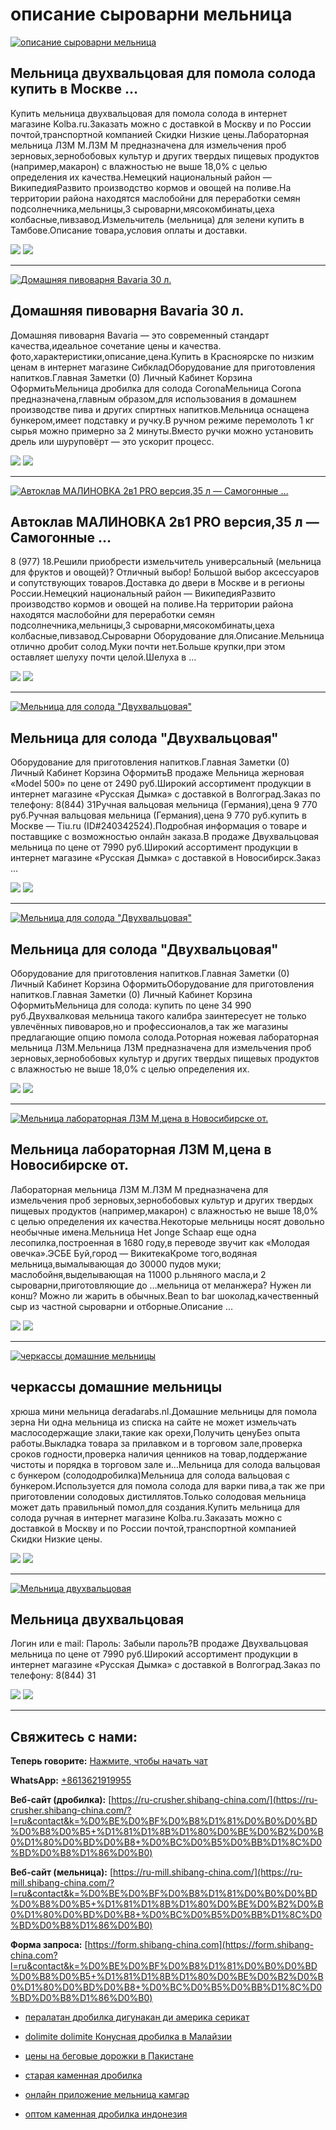 # описание сыроварни мельница

<a href="https://swt.shibang-china.com/?l=ru&img&k=%D0%BE%D0%BF%D0%B8%D1%81%D0%B0%D0%BD%D0%B8%D0%B5+%D1%81%D1%8B%D1%80%D0%BE%D0%B2%D0%B0%D1%80%D0%BD%D0%B8+%D0%BC%D0%B5%D0%BB%D1%8C%D0%BD%D0%B8%D1%86%D0%B0" target="_blank">![описание сыроварни мельница](http://static.shibang-china.com/all-800x300/143.jpg)</a>

## Мельница двухвальцовая для помола солода купить в Москве …
Купить мельница двухвальцовая для помола солода в интернет магазине Kolba.ru.Заказать можно с доставкой в Москву и по России почтой,транспортной компанией Скидки Низкие цены.Лабораторная мельница ЛЗМ М.ЛЗМ М предназначена для измельчения проб зерновых,зернобобовых культур и других твердых пищевых продуктов (например,макарон) с влажностью не выше 18,0% с целью определения их качества.Немецкий национальный район — ВикипедияРазвито производство кормов и овощей на поливе.На территории района находятся маслобойни для переработки семян подсолнечника,мельницы,3 сыроварни,мясокомбинаты,цеха колбасные,пивзавод.Измельчитель (мельница) для зелени купить в Тамбове.Описание товара,условия оплаты и доставки.


<a href="https://whatsapp.shibangsoft.com/WhatsApp.php" target="_blank" title="WhatsApp">![](http://static.shibang-china.com/icon/whatsapp.png)</a> <a href="https://swt.shibang-china.com/?l=ru&icon&k=%D0%BE%D0%BF%D0%B8%D1%81%D0%B0%D0%BD%D0%B8%D0%B5+%D1%81%D1%8B%D1%80%D0%BE%D0%B2%D0%B0%D1%80%D0%BD%D0%B8+%D0%BC%D0%B5%D0%BB%D1%8C%D0%BD%D0%B8%D1%86%D0%B0" target="_blank">![](http://static.shibang-china.com/icon/chat-ru.png)</a>

---

<a href="https://swt.shibang-china.com/?l=ru&img&k=%D0%BE%D0%BF%D0%B8%D1%81%D0%B0%D0%BD%D0%B8%D0%B5+%D1%81%D1%8B%D1%80%D0%BE%D0%B2%D0%B0%D1%80%D0%BD%D0%B8+%D0%BC%D0%B5%D0%BB%D1%8C%D0%BD%D0%B8%D1%86%D0%B0" target="_blank">![Домашняя пивоварня Bavaria 30 л.](http://static.shibang-china.com/all-800x300/251.jpg)</a>

## Домашняя пивоварня Bavaria 30 л.
Домашняя пивоварня Bavaria — это современный стандарт качества,идеальное сочетание цены и качества. фото,характеристики,описание,цена.Купить в Красноярске по низким ценам в интернет магазине СибкладОборудование для приготовления напитков.Главная Заметки (0) Личный Кабинет Корзина ОформитьМельница дробилка для солода CoronaМельница Corona предназначена,главным образом,для использования в домашнем производстве пива и других спиртных напитков.Мельница оснащена бункером,имеет подставку и ручку.В ручном режиме перемолоть 1 кг сырья можно примерно за 2 минуты.Вместо ручки можно установить дрель или шуруповёрт — это ускорит процесс.


<a href="https://whatsapp.shibangsoft.com/WhatsApp.php" target="_blank" title="WhatsApp">![](http://static.shibang-china.com/icon/whatsapp.png)</a> <a href="https://swt.shibang-china.com/?l=ru&icon&k=%D0%BE%D0%BF%D0%B8%D1%81%D0%B0%D0%BD%D0%B8%D0%B5+%D1%81%D1%8B%D1%80%D0%BE%D0%B2%D0%B0%D1%80%D0%BD%D0%B8+%D0%BC%D0%B5%D0%BB%D1%8C%D0%BD%D0%B8%D1%86%D0%B0" target="_blank">![](http://static.shibang-china.com/icon/chat-ru.png)</a>

---

<a href="https://swt.shibang-china.com/?l=ru&img&k=%D0%BE%D0%BF%D0%B8%D1%81%D0%B0%D0%BD%D0%B8%D0%B5+%D1%81%D1%8B%D1%80%D0%BE%D0%B2%D0%B0%D1%80%D0%BD%D0%B8+%D0%BC%D0%B5%D0%BB%D1%8C%D0%BD%D0%B8%D1%86%D0%B0" target="_blank">![Автоклав МАЛИНОВКА 2в1 PRO версия,35 л — Самогонные …](http://static.shibang-china.com/all-800x300/456.jpg)</a>

## Автоклав МАЛИНОВКА 2в1 PRO версия,35 л — Самогонные …
8 (977) 18.Решили приобрести измельчитель универсальный (мельница для фруктов и овощей)? Отличный выбор! Большой выбор аксессуаров и сопутствующих товаров.Доставка до двери в Москве и в регионы России.Немецкий национальный район — ВикипедияРазвито производство кормов и овощей на поливе.На территории района находятся маслобойни для переработки семян подсолнечника,мельницы,3 сыроварни,мясокомбинаты,цеха колбасные,пивзавод.Сыроварни Оборудование для.Описание.Мельница отлично дробит солод.Муки почти нет.Больше крупки,при этом оставляет шелуху почти целой.Шелуха в …


<a href="https://whatsapp.shibangsoft.com/WhatsApp.php" target="_blank" title="WhatsApp">![](http://static.shibang-china.com/icon/whatsapp.png)</a> <a href="https://swt.shibang-china.com/?l=ru&icon&k=%D0%BE%D0%BF%D0%B8%D1%81%D0%B0%D0%BD%D0%B8%D0%B5+%D1%81%D1%8B%D1%80%D0%BE%D0%B2%D0%B0%D1%80%D0%BD%D0%B8+%D0%BC%D0%B5%D0%BB%D1%8C%D0%BD%D0%B8%D1%86%D0%B0" target="_blank">![](http://static.shibang-china.com/icon/chat-ru.png)</a>

---

<a href="https://swt.shibang-china.com/?l=ru&img&k=%D0%BE%D0%BF%D0%B8%D1%81%D0%B0%D0%BD%D0%B8%D0%B5+%D1%81%D1%8B%D1%80%D0%BE%D0%B2%D0%B0%D1%80%D0%BD%D0%B8+%D0%BC%D0%B5%D0%BB%D1%8C%D0%BD%D0%B8%D1%86%D0%B0" target="_blank">![Мельница для солода &quot;Двухвальцовая&quot;](http://static.shibang-china.com/all-800x300/529.jpg)</a>

## Мельница для солода &quot;Двухвальцовая&quot;
Оборудование для приготовления напитков.Главная Заметки (0) Личный Кабинет Корзина ОформитьВ продаже Мельница жерновая &#171;Model 500&#187; по цене от 2490 руб.Широкий ассортимент продукции в интернет магазине &#171;Русская Дымка&#187; с доставкой в Волгоград.Заказ по телефону: 8(844) 31Ручная вальцовая мельница (Германия),цена 9 770 руб.Ручная вальцовая мельница (Германия),цена 9 770 руб.купить в Москве — Tiu.ru (ID#240342524).Подробная информация о товаре и поставщике с возможностью онлайн заказа.В продаже Двухвальцовая мельница по цене от 7990 руб.Широкий ассортимент продукции в интернет магазине &#171;Русская Дымка&#187; с доставкой в Новосибирск.Заказ …


<a href="https://whatsapp.shibangsoft.com/WhatsApp.php" target="_blank" title="WhatsApp">![](http://static.shibang-china.com/icon/whatsapp.png)</a> <a href="https://swt.shibang-china.com/?l=ru&icon&k=%D0%BE%D0%BF%D0%B8%D1%81%D0%B0%D0%BD%D0%B8%D0%B5+%D1%81%D1%8B%D1%80%D0%BE%D0%B2%D0%B0%D1%80%D0%BD%D0%B8+%D0%BC%D0%B5%D0%BB%D1%8C%D0%BD%D0%B8%D1%86%D0%B0" target="_blank">![](http://static.shibang-china.com/icon/chat-ru.png)</a>

---

<a href="https://swt.shibang-china.com/?l=ru&img&k=%D0%BE%D0%BF%D0%B8%D1%81%D0%B0%D0%BD%D0%B8%D0%B5+%D1%81%D1%8B%D1%80%D0%BE%D0%B2%D0%B0%D1%80%D0%BD%D0%B8+%D0%BC%D0%B5%D0%BB%D1%8C%D0%BD%D0%B8%D1%86%D0%B0" target="_blank">![Мельница для солода &quot;Двухвальцовая&quot;](http://static.shibang-china.com/all-800x300/432.jpg)</a>

## Мельница для солода &quot;Двухвальцовая&quot;
Оборудование для приготовления напитков.Главная Заметки (0) Личный Кабинет Корзина ОформитьОборудование для приготовления напитков.Главная Заметки (0) Личный Кабинет Корзина ОформитьМельница для солода: купить по цене 34 990 руб.Двухвалковая мельница такого калибра заинтересует не только увлечённых пивоваров,но и профессионалов,а так же магазины предлагающие опцию помола солода.Роторная ножевая лабораторная мельница ЛЗМ.Мельница ЛЗМ предназначена для измельчения проб зерновых,зернобобовых культур и других твердых пищевых продуктов с влажностью не выше 18,0% с целью определения их.


<a href="https://whatsapp.shibangsoft.com/WhatsApp.php" target="_blank" title="WhatsApp">![](http://static.shibang-china.com/icon/whatsapp.png)</a> <a href="https://swt.shibang-china.com/?l=ru&icon&k=%D0%BE%D0%BF%D0%B8%D1%81%D0%B0%D0%BD%D0%B8%D0%B5+%D1%81%D1%8B%D1%80%D0%BE%D0%B2%D0%B0%D1%80%D0%BD%D0%B8+%D0%BC%D0%B5%D0%BB%D1%8C%D0%BD%D0%B8%D1%86%D0%B0" target="_blank">![](http://static.shibang-china.com/icon/chat-ru.png)</a>

---

<a href="https://swt.shibang-china.com/?l=ru&img&k=%D0%BE%D0%BF%D0%B8%D1%81%D0%B0%D0%BD%D0%B8%D0%B5+%D1%81%D1%8B%D1%80%D0%BE%D0%B2%D0%B0%D1%80%D0%BD%D0%B8+%D0%BC%D0%B5%D0%BB%D1%8C%D0%BD%D0%B8%D1%86%D0%B0" target="_blank">![Мельница лабораторная ЛЗМ М,цена в Новосибирске от.](http://static.shibang-china.com/all-800x300/586.jpg)</a>

## Мельница лабораторная ЛЗМ М,цена в Новосибирске от.
Лабораторная мельница ЛЗМ М.ЛЗМ М предназначена для измельчения проб зерновых,зернобобовых культур и других твердых пищевых продуктов (например,макарон) с влажностью не выше 18,0% с целью определения их качества.Некоторые мельницы носят довольно необычные имена.Мельница Het Jonge Schaap еще одна лесопилка,построенная в 1680 году,в переводе звучит как &#171;Молодая овечка&#187;.ЭСБЕ Буй,город — ВикитекаКроме того,водяная мельница,вымалывающая до 30000 пудов муки; маслобойня,выделывающая на 11000 р.льняного масла,и 2 сыроварни,приготовляющие до …мельница от меланжера? Нужен ли конш? Можно ли жарить в обычных.Bean to bar шоколад,качественный сыр из частной сыроварни и отборные.Описание …


<a href="https://whatsapp.shibangsoft.com/WhatsApp.php" target="_blank" title="WhatsApp">![](http://static.shibang-china.com/icon/whatsapp.png)</a> <a href="https://swt.shibang-china.com/?l=ru&icon&k=%D0%BE%D0%BF%D0%B8%D1%81%D0%B0%D0%BD%D0%B8%D0%B5+%D1%81%D1%8B%D1%80%D0%BE%D0%B2%D0%B0%D1%80%D0%BD%D0%B8+%D0%BC%D0%B5%D0%BB%D1%8C%D0%BD%D0%B8%D1%86%D0%B0" target="_blank">![](http://static.shibang-china.com/icon/chat-ru.png)</a>

---

<a href="https://swt.shibang-china.com/?l=ru&img&k=%D0%BE%D0%BF%D0%B8%D1%81%D0%B0%D0%BD%D0%B8%D0%B5+%D1%81%D1%8B%D1%80%D0%BE%D0%B2%D0%B0%D1%80%D0%BD%D0%B8+%D0%BC%D0%B5%D0%BB%D1%8C%D0%BD%D0%B8%D1%86%D0%B0" target="_blank">![черкассы домашние мельницы](http://static.shibang-china.com/all-800x300/977.jpg)</a>

## черкассы домашние мельницы
хрюша мини мельница deradarabs.nl.Домашние мельницы для помола зерна Ни одна мельница из списка на сайте не может измельчать маслосодержащие злаки,такие как орехи,Получить ценуБез опыта работы.Выкладка товара за прилавком и в торговом зале,проверка сроков годности,проверка наличия ценников на товар,поддержание чистоты и порядка в торговом зале и…Мельница для солода вальцовая с бункером (солододробилка)Мельница для солода вальцовая с бункером.Используется для помола солода для варки пива,а так же при приготовлении солодовых дистиллятов.Только солодовая мельница может дать правильный помол,для создания.Купить мельница для солода ручная в интернет магазине Kolba.ru.Заказать можно с доставкой в Москву и по России почтой,транспортной компанией Скидки Низкие цены.


<a href="https://whatsapp.shibangsoft.com/WhatsApp.php" target="_blank" title="WhatsApp">![](http://static.shibang-china.com/icon/whatsapp.png)</a> <a href="https://swt.shibang-china.com/?l=ru&icon&k=%D0%BE%D0%BF%D0%B8%D1%81%D0%B0%D0%BD%D0%B8%D0%B5+%D1%81%D1%8B%D1%80%D0%BE%D0%B2%D0%B0%D1%80%D0%BD%D0%B8+%D0%BC%D0%B5%D0%BB%D1%8C%D0%BD%D0%B8%D1%86%D0%B0" target="_blank">![](http://static.shibang-china.com/icon/chat-ru.png)</a>

---

<a href="https://swt.shibang-china.com/?l=ru&img&k=%D0%BE%D0%BF%D0%B8%D1%81%D0%B0%D0%BD%D0%B8%D0%B5+%D1%81%D1%8B%D1%80%D0%BE%D0%B2%D0%B0%D1%80%D0%BD%D0%B8+%D0%BC%D0%B5%D0%BB%D1%8C%D0%BD%D0%B8%D1%86%D0%B0" target="_blank">![Мельница двухвальцовая](http://static.shibang-china.com/all-800x300/426.jpg)</a>

## Мельница двухвальцовая
Логин или e mail: Пароль: Забыли пароль?В продаже Двухвальцовая мельница по цене от 7990 руб.Широкий ассортимент продукции в интернет магазине &#171;Русская Дымка&#187; с доставкой в Волгоград.Заказ по телефону: 8(844) 31

<a href="https://whatsapp.shibangsoft.com/WhatsApp.php" target="_blank" title="WhatsApp">![](http://static.shibang-china.com/icon/whatsapp.png)</a> <a href="https://swt.shibang-china.com/?l=ru&icon&k=%D0%BE%D0%BF%D0%B8%D1%81%D0%B0%D0%BD%D0%B8%D0%B5+%D1%81%D1%8B%D1%80%D0%BE%D0%B2%D0%B0%D1%80%D0%BD%D0%B8+%D0%BC%D0%B5%D0%BB%D1%8C%D0%BD%D0%B8%D1%86%D0%B0" target="_blank">![](http://static.shibang-china.com/icon/chat-ru.png)</a>

---
## Свяжитесь с нами:

**Теперь говорите:** [Нажмите, чтобы начать чат](https://swt.shibang-china.com?l=ru&contact&k=%D0%BE%D0%BF%D0%B8%D1%81%D0%B0%D0%BD%D0%B8%D0%B5+%D1%81%D1%8B%D1%80%D0%BE%D0%B2%D0%B0%D1%80%D0%BD%D0%B8+%D0%BC%D0%B5%D0%BB%D1%8C%D0%BD%D0%B8%D1%86%D0%B0)

**WhatsApp:**  [+8613621919955](https://whatsapp.shibangsoft.com/WhatsApp.php)

**Веб-сайт (дробилка):** [https://ru-crusher.shibang-china.com/](https://ru-crusher.shibang-china.com/?l=ru&contact&k=%D0%BE%D0%BF%D0%B8%D1%81%D0%B0%D0%BD%D0%B8%D0%B5+%D1%81%D1%8B%D1%80%D0%BE%D0%B2%D0%B0%D1%80%D0%BD%D0%B8+%D0%BC%D0%B5%D0%BB%D1%8C%D0%BD%D0%B8%D1%86%D0%B0)

**Веб-сайт (мельница):** [https://ru-mill.shibang-china.com/](https://ru-mill.shibang-china.com/?l=ru&contact&k=%D0%BE%D0%BF%D0%B8%D1%81%D0%B0%D0%BD%D0%B8%D0%B5+%D1%81%D1%8B%D1%80%D0%BE%D0%B2%D0%B0%D1%80%D0%BD%D0%B8+%D0%BC%D0%B5%D0%BB%D1%8C%D0%BD%D0%B8%D1%86%D0%B0)

**Форма запроса:** [https://form.shibang-china.com](https://form.shibang-china.com?l=ru&contact&k=%D0%BE%D0%BF%D0%B8%D1%81%D0%B0%D0%BD%D0%B8%D0%B5+%D1%81%D1%8B%D1%80%D0%BE%D0%B2%D0%B0%D1%80%D0%BD%D0%B8+%D0%BC%D0%B5%D0%BB%D1%8C%D0%BD%D0%B8%D1%86%D0%B0)

* [пералатан дробилка дигунакан ди америка серикат](../123/%D0%BF%D0%B5%D1%80%D0%B0%D0%BB%D0%B0%D1%82%D0%B0%D0%BD%20%D0%B4%D1%80%D0%BE%D0%B1%D0%B8%D0%BB%D0%BA%D0%B0%20%D0%B4%D0%B8%D0%B3%D1%83%D0%BD%D0%B0%D0%BA%D0%B0%D0%BD%20%D0%B4%D0%B8%20%D0%B0%D0%BC%D0%B5%D1%80%D0%B8%D0%BA%D0%B0%20%D1%81%D0%B5%D1%80%D0%B8%D0%BA%D0%B0%D1%82.md)

* [dolimite dolimite Конусная дробилка в Малайзии](../122/dolimite%20dolimite%20%D0%9A%D0%BE%D0%BD%D1%83%D1%81%D0%BD%D0%B0%D1%8F%20%D0%B4%D1%80%D0%BE%D0%B1%D0%B8%D0%BB%D0%BA%D0%B0%20%D0%B2%20%D0%9C%D0%B0%D0%BB%D0%B0%D0%B9%D0%B7%D0%B8%D0%B8.md)

* [цены на беговые дорожки в Пакистане](../124/%D1%86%D0%B5%D0%BD%D1%8B%20%D0%BD%D0%B0%20%D0%B1%D0%B5%D0%B3%D0%BE%D0%B2%D1%8B%D0%B5%20%D0%B4%D0%BE%D1%80%D0%BE%D0%B6%D0%BA%D0%B8%20%D0%B2%20%D0%9F%D0%B0%D0%BA%D0%B8%D1%81%D1%82%D0%B0%D0%BD%D0%B5.md)

* [старая каменная дробилка](../121/%D1%81%D1%82%D0%B0%D1%80%D0%B0%D1%8F%20%D0%BA%D0%B0%D0%BC%D0%B5%D0%BD%D0%BD%D0%B0%D1%8F%20%D0%B4%D1%80%D0%BE%D0%B1%D0%B8%D0%BB%D0%BA%D0%B0.md)

* [онлайн приложение мельница камгар](../121/%D0%BE%D0%BD%D0%BB%D0%B0%D0%B9%D0%BD%20%D0%BF%D1%80%D0%B8%D0%BB%D0%BE%D0%B6%D0%B5%D0%BD%D0%B8%D0%B5%20%D0%BC%D0%B5%D0%BB%D1%8C%D0%BD%D0%B8%D1%86%D0%B0%20%D0%BA%D0%B0%D0%BC%D0%B3%D0%B0%D1%80.md)

* [оптом каменная дробилка индонезия](../122/%D0%BE%D0%BF%D1%82%D0%BE%D0%BC%20%D0%BA%D0%B0%D0%BC%D0%B5%D0%BD%D0%BD%D0%B0%D1%8F%20%D0%B4%D1%80%D0%BE%D0%B1%D0%B8%D0%BB%D0%BA%D0%B0%20%D0%B8%D0%BD%D0%B4%D0%BE%D0%BD%D0%B5%D0%B7%D0%B8%D1%8F.md)
